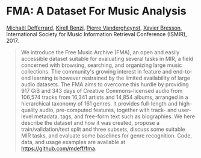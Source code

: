 # FMA: A Dataset For Music Analysis

[Michaël Defferrard](https://deff.ch),
[Kirell Benzi](https://www.kirellbenzi.com),
[Pierre Vandergheynst](https://people.epfl.ch/pierre.vandergheynst),
[Xavier Bresson](https://www.ntu.edu.sg/home/xbresson), \
International Society for Music Information Retrieval Conference (ISMIR), 2017.

> We introduce the Free Music Archive (FMA), an open and easily accessible dataset suitable for evaluating several tasks in MIR, a field concerned with browsing, searching, and organizing large music collections.
> The community's growing interest in feature and end-to-end learning is however restrained by the limited availability of large audio datasets.
> The FMA aims to overcome this hurdle by providing 917 GiB and 343 days of Creative Commons-licensed audio from 106,574 tracks from 16,341 artists and 14,854 albums, arranged in a hierarchical taxonomy of 161 genres.
> It provides full-length and high-quality audio, pre-computed features, together with track- and user-level metadata, tags, and free-form text such as biographies.
> We here describe the dataset and how it was created, propose a train/validation/test split and three subsets, discuss some suitable MIR tasks, and evaluate some baselines for genre recognition.
> Code, data, and usage examples are available at https://github.com/mdeff/fma.
